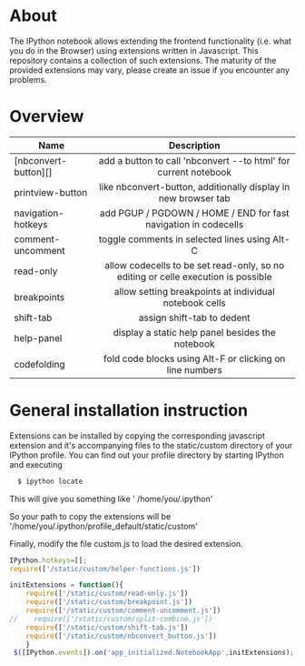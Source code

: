 # About
The IPython notebook allows extending the frontend functionality (i.e. what you do in the Browser) using extensions written in Javascript. This repository contains a collection of such extensions. The maturity of the provided extensions may vary, please create an issue if you encounter any problems.

# Overview
| Name                   | Description                                                                       | 
| ---------------------- |:---------------------------------------------------------------------------------:|
| [nbconvert-button][]	 | add a button to call 'nbconvert --to html' for current notebook                   |
| printview-button	 | like nbconvert-button, additionally display in new browser tab                    |
| navigation-hotkeys     | add PGUP / PGDOWN / HOME / END for fast navigation in codecells                   |
| comment-uncomment      | toggle comments in selected lines using Alt-C                                     |
| read-only              | allow codecells to be set read-only, so no editing or celle execution is possible |
| breakpoints            | allow setting breakpoints at individual notebook cells                            |
| shift-tab              | assign shift-tab to dedent                                                        |
| help-panel             | display a static help panel besides the notebook                                  |
| codefolding            | fold code blocks using Alt-F or clicking on line numbers                          |

# General installation instruction
Extensions can be installed by copying the corresponding javascript extension and it's accompanying files to the static/custom directory of your IPython profile. You can find out your profile directory by starting IPython and executing
```javascript
  $ ipython locate
```
This will give you something like
' /home/you/.ipython'

So your path to copy the extensions will be
'/home/you/.ipython/profile_default/static/custom'

Finally, modify the file custom.js to load the desired extension.
```javascript
IPython.hotkeys=[];
require(['/static/custom/helper-functions.js']) 

initExtensions = function(){
    require(['/static/custom/read-only.js'])
    require(['/static/custom/breakpoint.js'])
    require(['/static/custom/comment-uncomment.js'])
//    require(['/static/custom/split-combine.js'])
    require(['/static/custom/shift-tab.js'])
    require(['/static/custom/nbconvert_button.js'])
    }
 $([IPython.events]).on('app_initialized.NotebookApp',initExtensions);
```

 